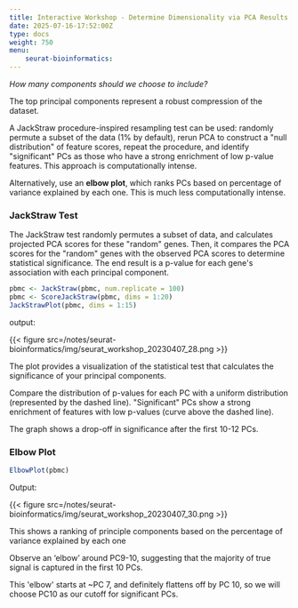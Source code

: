 ```yaml
---
title: Interactive Workshop - Determine Dimensionality via PCA Results
date: 2025-07-16-17:52:00Z
type: docs 
weight: 750
menu: 
    seurat-bioinformatics:
---
```





_How many components should we choose to include?_

The top principal components represent a robust compression of the dataset. 

A JackStraw procedure-inspired resampling test can be used: randomly permute a subset of the data (1% by default), rerun PCA to construct a "null distribution" of feature scores, repeat the procedure, and identify "significant" PCs as those who have a strong enrichment of low p-value features. This approach is computationally intense. 

Alternatively, use an **elbow plot**, which ranks PCs based on percentage of variance explained by each one. This is much less computationally intense. 

### JackStraw Test

The JackStraw test randomly permutes a subset of data, and calculates projected PCA scores for these "random" genes. Then, it compares the PCA scores for the "random" genes with the observed PCA scores to determine statistical significance. The end result is a p-value for each gene's association with each principal component.

```r
pbmc <- JackStraw(pbmc, num.replicate = 100)
pbmc <- ScoreJackStraw(pbmc, dims = 1:20)
JackStrawPlot(pbmc, dims = 1:15)
```

output: 

{{< figure src=/notes/seurat-bioinformatics/img/seurat_workshop_20230407_28.png >}}

The plot provides a visualization of the statistical test that calculates the significance of your principal components.

Compare the distribution of p-values for each PC with a uniform distribution (represented by the dashed line). 
"Significant" PCs show a strong enrichment of features with low p-values (curve above the dashed line). 

The graph shows a drop-off in significance after the first 10-12 PCs. 

### Elbow Plot

```r
ElbowPlot(pbmc)
```

Output:

{{< figure src=/notes/seurat-bioinformatics/img/seurat_workshop_20230407_30.png >}}

This shows a ranking of principle components based on the percentage of variance explained by each one

Observe an ‘elbow’ around PC9-10, suggesting that the majority of true signal is captured in the first 10 PCs.

This 'elbow' starts at ~PC 7, and definitely flattens off by PC 10, so we will choose PC10 as our cutoff for significant PCs.


